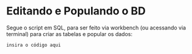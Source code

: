 # Editando e Populando o BD

Segue o script em SQL, para ser feito via workbench (ou acessando via terminal) para criar
as tabelas e popular os dados:

```sql
insira o código aqui

```
